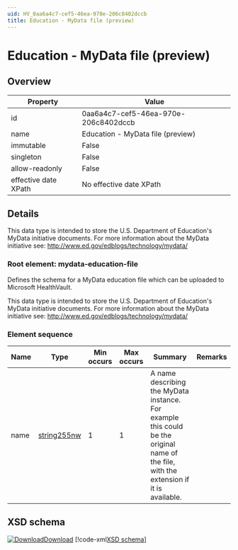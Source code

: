 ```yaml
---
uid: HV_0aa6a4c7-cef5-46ea-970e-206c8402dccb
title: Education - MyData file (preview)
---
```


# Education - MyData file (preview)

## Overview

Property|Value
---|---
id|0aa6a4c7-cef5-46ea-970e-206c8402dccb
name|Education - MyData file (preview)
immutable|False
singleton|False
allow-readonly|False
effective date XPath|No effective date XPath

## Details
This data type is intended to store the U.S. Department of Education's MyData initiative documents. For more information about the MyData initiative see: http://www.ed.gov/edblogs/technology/mydata/

<a name='mydata-education-file'></a>

### Root element: mydata-education-file

Defines the schema for a MyData education file which can be uploaded to Microsoft HealthVault.

This data type is intended to store the U.S. Department of Education's MyData initiative documents. For more information about the MyData initiative see: http://www.ed.gov/edblogs/technology/mydata/

### Element sequence

Name|Type|Min occurs|Max occurs|Summary|Remarks
---|---|---|---|---|---
name|[string255nw](xref:HV_File_types#string255nw)|1|1|A name describing the MyData instance. For example this could be the original name of the file, with the extension if it is available.|

## XSD schema
[![Download](/healthvault/images/download.png)Download](../xsd/mydata-education-file.xsd)
[!code-xml[XSD schema](../xsd/mydata-education-file.xsd)]
